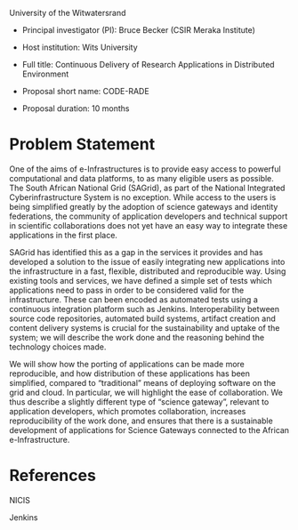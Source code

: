 University of the Witwatersrand

-   Principal investigator (PI): Bruce Becker (CSIR Meraka Institute)

-   Host institution: Wits University

-   Full title: Continuous Delivery of Research Applications in
    Distributed Environment

-   Proposal short name: CODE-RADE

-   Proposal duration: 10 months

Problem Statement
=================

One of the aims of e-Infrastructures is to provide easy access to
powerful computational and data platforms, to as many eligible users as
possible. The South African National Grid (SAGrid), as part of the
National Integrated Cyberinfrastructure System is no exception. While
access to the users is being simplified greatly by the adoption of
science gateways and identity federations, the community of application
developers and technical support in scientific collaborations does not
yet have an easy way to integrate these applications in the first place.

SAGrid has identified this as a gap in the services it provides and has
developed a solution to the issue of easily integrating new applications
into the infrastructure in a fast, flexible, distributed and
reproducible way. Using existing tools and services, we have defined a
simple set of tests which applications need to pass in order to be
considered valid for the infrastructure. These can been encoded as
automated tests using a continuous integration platform such as Jenkins.
Interoperability between source code repositories, automated build
systems, artifact creation and content delivery systems is crucial for
the sustainability and uptake of the system; we will describe the work
done and the reasoning behind the technology choices made.

We will show how the porting of applications can be made more
reproducible, and how distribution of these applications has been
simplified, compared to “traditional” means of deploying software on the
grid and cloud. In particular, we will highlight the ease of
collaboration. We thus describe a slightly different type of “science
gateway”, relevant to application developers, which promotes
collaboration, increases reproducibility of the work done, and ensures
that there is a sustainable development of applications for Science
Gateways connected to the African e-Infrastructure.

References
==========

NICIS

Jenkins

